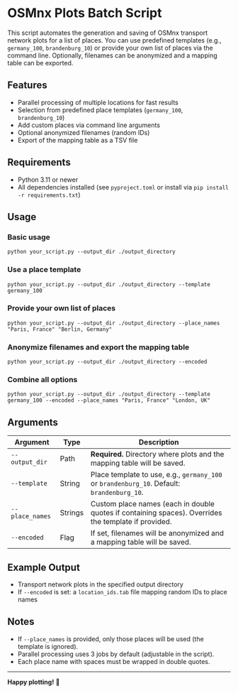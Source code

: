 # OSMnx Plots Batch Script

This script automates the generation and saving of OSMnx transport network plots for a list of places. You can use predefined templates (e.g., `germany_100`, `brandenburg_10`) or provide your own list of places via the command line. Optionally, filenames can be anonymized and a mapping table can be exported.

## Features

- Parallel processing of multiple locations for fast results
- Selection from predefined place templates (`germany_100`, `brandenburg_10`)
- Add custom places via command line arguments
- Optional anonymized filenames (random IDs)
- Export of the mapping table as a TSV file

## Requirements

- Python 3.11 or newer
- All dependencies installed (see `pyproject.toml` or install via `pip install -r requirements.txt`)

## Usage

### Basic usage

```
python your_script.py --output_dir ./output_directory
```

### Use a place template

```
python your_script.py --output_dir ./output_directory --template germany_100
```

### Provide your own list of places

```
python your_script.py --output_dir ./output_directory --place_names "Paris, France" "Berlin, Germany"
```

### Anonymize filenames and export the mapping table

```
python your_script.py --output_dir ./output_directory --encoded
```

### Combine all options

```
python your_script.py --output_dir ./output_directory --template germany_100 --encoded --place_names "Paris, France" "London, UK"
```

## Arguments

| Argument         | Type     | Description                                                                                          |
|------------------|----------|------------------------------------------------------------------------------------------------------|
| `--output_dir`   | Path     | **Required.** Directory where plots and the mapping table will be saved.                             |
| `--template`     | String   | Place template to use, e.g., `germany_100` or `brandenburg_10`. Default: `brandenburg_10`.           |
| `--place_names`  | Strings  | Custom place names (each in double quotes if containing spaces). Overrides the template if provided.  |
| `--encoded`      | Flag     | If set, filenames will be anonymized and a mapping table will be saved.                              |

## Example Output

- Transport network plots in the specified output directory
- If `--encoded` is set: a `location_ids.tab` file mapping random IDs to place names

## Notes

- If `--place_names` is provided, only those places will be used (the template is ignored).
- Parallel processing uses 3 jobs by default (adjustable in the script).
- Each place name with spaces must be wrapped in double quotes.

---

**Happy plotting!** 🚀
